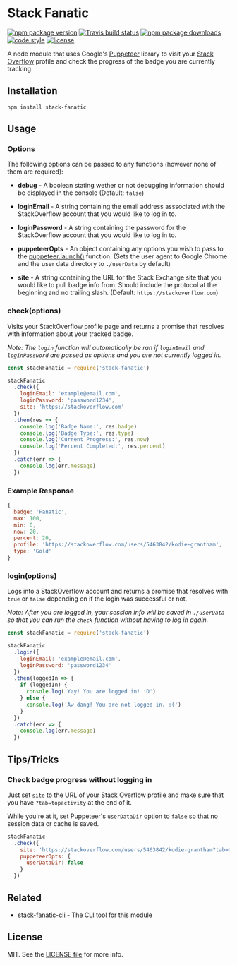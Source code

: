 # Stack Fanatic

[![npm package version](https://img.shields.io/npm/v/stack-fanatic.svg?style=flat-square)](https://www.npmjs.com/package/stack-fanatic)
[![Travis build status](https://img.shields.io/travis/kodie/stack-fanatic.svg?style=flat-square)](https://travis-ci.org/kodie/stack-fanatic)
[![npm package downloads](https://img.shields.io/npm/dt/stack-fanatic.svg?style=flat-square)](https://www.npmjs.com/package/stack-fanatic)
[![code style](https://img.shields.io/badge/code_style-standard-yellow.svg?style=flat-square)](https://github.com/standard/standard)
[![license](https://img.shields.io/github/license/kodie/stack-fanatic.svg?style=flat-square)](license.md)

A node module that uses Google's [Puppeteer](https://pptr.dev/) library to visit your [Stack Overflow](https://stackoverflow.com/) profile and check the progress of the badge you are currently tracking.

## Installation

```shell
npm install stack-fanatic
```

## Usage

### Options

The following options can be passed to any functions (however none of them are required):

* **debug** - A boolean stating wether or not debugging information should be displayed in the console (Default: `false`)

* **loginEmail** - A string containing the email address asssociated with the StackOverflow account that you would like to log in to.

* **loginPassword** - A string containing the password for the StackOverflow account that you would like to log in to.

* **puppeteerOpts** - An object containing any options you wish to pass to the [puppeteer.launch()](https://pptr.dev/#?product=Puppeteer&version=v1.18.1&show=api-puppeteerlaunchoptions) function. (Sets the user agent to Google Chrome and the user data directory to `./userData` by default)

* **site** - A string containing the URL for the Stack Exchange site that you would like to pull badge info from. Should include the protocol at the beginning and no trailing slash. (Default: `https://stackoverflow.com`)

### check(options)

Visits your StackOverflow profile page and returns a promise that resolves with information about your tracked badge.

*Note: The `login` function will automatically be ran if `loginEmail` and `loginPassword` are passed as options and you are not currently logged in.*

```js
const stackFanatic = require('stack-fanatic')

stackFanatic
  .check({
    loginEmail: 'example@email.com',
    loginPassword: 'password1234',
    site: 'https://stackoverflow.com'
  })
  .then(res => {
    console.log('Badge Name:', res.badge)
    console.log('Badge Type:', res.type)
    console.log('Current Progress:', res.now)
    console.log('Percent Completed:', res.percent)
  })
  .catch(err => {
    console.log(err.message)
  })
```

### Example Response
```js
{
  badge: 'Fanatic',
  max: 100,
  min: 0,
  now: 20,
  percent: 20,
  profile: 'https://stackoverflow.com/users/5463842/kodie-grantham',
  type: 'Gold'
}
```

### login(options)

Logs into a StackOverflow account and returns a promise that resolves with `true` or `false` depending on if the login was successful or not.

*Note: After you are logged in, your session info will be saved in `./userData` so that you can run the `check` function without having to log in again.*

```js
const stackFanatic = require('stack-fanatic')

stackFanatic
  .login({
    loginEmail: 'example@email.com',
    loginPassword: 'password1234'
  })
  .then(loggedIn => {
    if (loggedIn) {
      console.log('Yay! You are logged in! :D')
    } else {
      console.log('Aw dang! You are not logged in. :(')
    }
  })
  .catch(err => {
    console.log(err.message)
  })
```

## Tips/Tricks

### Check badge progress without logging in

Just set `site` to the URL of your Stack Overflow profile and make sure that you have `?tab=topactivity` at the end of it.

While you're at it, set Puppeteer's `userDataDir` option to `false` so that no session data or cache is saved.

```js
stackFanatic
  .check({
    site: 'https://stackoverflow.com/users/5463842/kodie-grantham?tab=topactivity',
    puppeteerOpts: {
      userDataDir: false
    }
  })
```

## Related

* [stack-fanatic-cli](https://github.com/kodie/stack-fanatic-cli) - The CLI tool for this module

## License
MIT. See the [LICENSE file](LICENSE.md) for more info.
